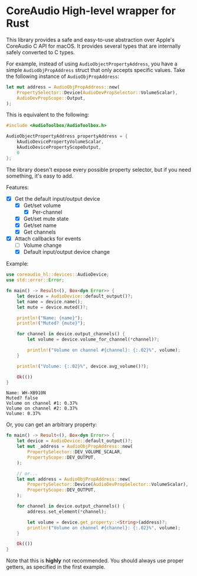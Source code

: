 # CoreAudio High-level wrapper for Rust
This library provides a safe and easy-to-use abstraction over Apple's CoreAudio C API for macOS. It provides several types that are internally safely converted to C types.

For example, instead of using `AudioObjectPropertyAddress`, you have a simple `AudioObjPropAddress` struct that only accepts specific values.
Take the following instance of `AudioObjPropAddress`:
```rust
let mut address = AudioObjPropAddress::new(
    PropertySelector::Device(AudioDevPropSelector::VolumeScalar),
    AudioDevPropScope::Output,
);
```
This is equivalent to the following:
```c
#include <AudioToolbox/AudioToolbox.h>

AudioObjectPropertyAddress propertyAddress = {
    kAudioDevicePropertyVolumeScalar,
    kAudioDevicePropertyScopeOutput,
    0
};
```

The library doesn't expose every possible property selector, but if you need something, it's easy to add.

Features:
- [x] Get the default input/output device
    - [x] Get/set volume
        - [x] Per-channel
    - [x] Get/set mute state
    - [x] Get/set name
    - [x] Get channels
- [X] Attach callbacks for events
    - [ ] Volume change
    - [x] Default input/output device change

Example:
```rust
use coreaudio_hl::devices::AudioDevice;
use std::error::Error;

fn main() -> Result<(), Box<dyn Error>> {
    let device = AudioDevice::default_output()?;
    let name = device.name();
    let mute = device.muted()?;

    println!("Name: {name}");
    println!("Muted? {mute}");

    for channel in device.output_channels() {
        let volume = device.volume_for_channel(*channel)?;

        println!("Volume on channel #{channel}: {:.02}%", volume);
    }

    println!("Volume: {:.02}%", device.avg_volume()?);

    Ok(())
}
```
```
Name: WH-XB910N
Muted? false
Volume on channel #1: 0.37%
Volume on channel #2: 0.37%
Volume: 0.37%
```
Or, you can get an arbitrary property:
```rust
fn main() -> Result<(), Box<dyn Error>> {
    let device = AudioDevice::default_output()?;
    let mut _address = AudioObjPropAddress::new(
        PropertySelector::DEV_VOLUME_SCALAR,
        PropertyScope::DEV_OUTPUT,
    );

    // or...
    let mut address = AudioObjPropAddress::new(
        PropertySelector::Device(AudioDevPropSelector::VolumeScalar),
        PropertyScope::DEV_OUTPUT,
    );

    for channel in device.output_channels() {
        address.set_element(*channel);

        let volume = device.get_property::<String>(address)?;
        println!("Volume on channel #{channel}: {:.02}%", volume);
    }

    Ok(())
}
```
Note that this is **highly** not recommended. You should always use proper getters, as specified in the first example.